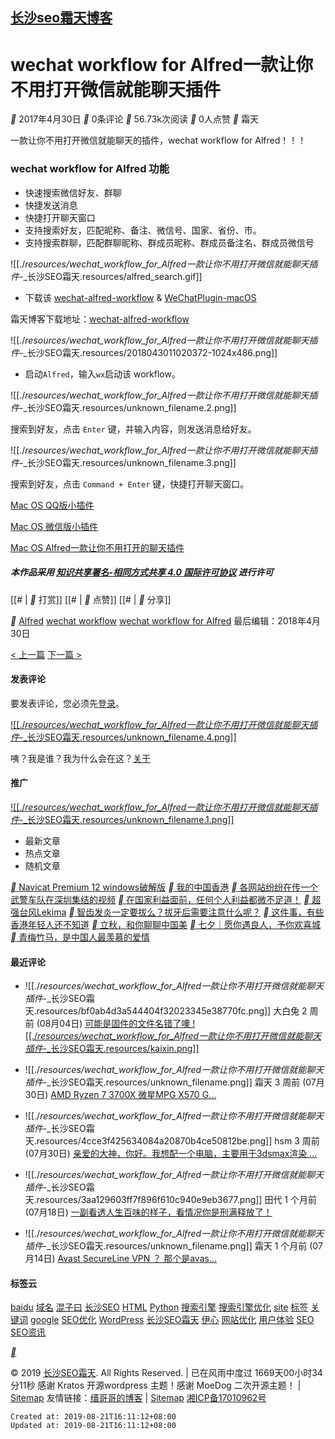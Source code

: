 
## [长沙seo霜天博客](https://www.i5seo.com/)

# wechat workflow for Alfred一款让你不用打开微信就能聊天插件

__ 2017年4月30日 __ 0条评论 __ 56.73k次阅读 __ 0人点赞 __ 霜天

一款让你不用打开微信就能聊天的插件，wechat workflow for Alfred！！！

### wechat workflow for Alfred 功能

*   快速搜索微信好友、群聊
*   快捷发送消息
*   快捷打开聊天窗口
*   支持搜索好友，匹配昵称、备注、微信号、国家、省份、市。
*   支持搜索群聊，匹配群聊昵称、群成员昵称、群成员备注名、群成员微信号

![[./_resources/wechat_workflow_for_Alfred一款让你不用打开微信就能聊天插件_-_长沙SEO霜天.resources/alfred_search.gif]]

*   下载该 [wechat-alfred-workflow](https://www.i5seo.com/wp-content/uploads/2018/04/2018043011023091.zip) & [WeChatPlugin-macOS](https://www.i5seo.com/?p=11120)

霜天博客下载地址：[wechat-alfred-workflow](https://www.i5seo.com/wp-content/uploads/2018/04/2018043011023091.zip)

![[./_resources/wechat_workflow_for_Alfred一款让你不用打开微信就能聊天插件_-_长沙SEO霜天.resources/2018043011020372-1024x486.png]]

*   启动`Alfred`，输入`wx`启动该 workflow。

![[./_resources/wechat_workflow_for_Alfred一款让你不用打开微信就能聊天插件_-_长沙SEO霜天.resources/unknown_filename.2.png]]

搜索到好友，点击 `Enter` 键，并输入内容，则发送消息给好友。

![[./_resources/wechat_workflow_for_Alfred一款让你不用打开微信就能聊天插件_-_长沙SEO霜天.resources/unknown_filename.3.png]]

搜索到好友，点击 `Command + Enter` 键，快捷打开聊天窗口。

[Mac OS QQ版小插件](https://www.i5seo.com/?p=11164)

[Mac OS 微信版小插件](https://www.i5seo.com/?p=11120)

[Mac OS Alfred一款让你不用打开的聊天插件](https://www.i5seo.com/?p=11153)

##### 本作品采用 [知识共享署名-相同方式共享 4.0 国际许可协议](http://creativecommons.org/licenses/by-sa/4.0/) 进行许可

[[# | __ 打赏]] [[# | __ 点赞]] [[# | __ 分享]]

__ [Alfred](https://www.i5seo.com/tag/alfred) [wechat workflow](https://www.i5seo.com/tag/wechat-workflow) [wechat workflow for Alfred](https://www.i5seo.com/tag/wechat-workflow-for-alfred)
最后编辑：2018年4月30日

[< 上一篇](https://www.i5seo.com/mac-os-wechat-anti-revocation-plug-in.html)
[下一篇 >](https://www.i5seo.com/mac-os-qq-message-withdrawal-and-automatic-reply.html)

#### 发表评论

要发表评论，您必须先[登录](https://www.i5seo.com/wp-login.php?redirect_to=https%3A%2F%2Fwww.i5seo.com%2Fwechat-workflow-for-alfred.html)。

[![[./_resources/wechat_workflow_for_Alfred一款让你不用打开微信就能聊天插件_-_长沙SEO霜天.resources/unknown_filename.4.png]]](https://www.i5seo.com/wp-login.php?redirect_to=https%3A%2F%2Fwww.i5seo.com%2Fwechat-workflow-for-alfred.html)

咦？我是谁？我为什么会在这？[关于](https://www.i5seo.com/category/pay)

#### 推广

[![[./_resources/wechat_workflow_for_Alfred一款让你不用打开微信就能聊天插件_-_长沙SEO霜天.resources/unknown_filename.1.png]]](http://lbjsq.net/4mpq)

*   最新文章
*   热点文章
*   随机文章

[__ Navicat Premium 12 windows破解版](https://www.i5seo.com/navicat-premium-12-windows.html) [__ 我的中国香港](https://www.i5seo.com/my-hong-kong-china.html) [__ 各网站纷纷在传一个武警车队在深圳集结的视频](https://www.i5seo.com/videos-armed-police-convoy-gathering-shenzhen-been-circulated-various-websites.html) [__ 在国家利益面前，任何个人利益都微不足道！](https://www.i5seo.com/141ff1decc.html) [__ 超强台风Lekima](https://www.i5seo.com/chao-qiang-tai-feng-lekima.html) [__ 智齿发炎一定要拔么？拔牙后需要注意什么呢？](https://www.i5seo.com/wisdom-tooth-inflammation-must-pulled-out.html) [__ 这件事，有些香港年轻人还不知道](https://www.i5seo.com/young-people-in-hong-kong-dont-know-yet.html) [__ 立秋，和你聊聊中国美](https://www.i5seo.com/liqiu-talk-you-about-beauty-china.html) [__ 七夕｜愿你遇良人，予你欢喜城](https://www.i5seo.com/seventh-night-may-meet-your-beloved-give-you-city-joy.html) [__ 青梅竹马，是中国人最羡慕的爱情](https://www.i5seo.com/391cb74065.html)

#### 最近评论

*   ![[./_resources/wechat_workflow_for_Alfred一款让你不用打开微信就能聊天插件_-_长沙SEO霜天.resources/bf0ab4d3a544404f32023345e38770fc.png]]
    大白兔
    2 周前 (08月04日)
    [可能是固件的文件名错了噢 ![[./_resources/wechat_workflow_for_Alfred一款让你不用打开微信就能聊天插件_-_长沙SEO霜天.resources/kaixin.png]]](https://www.i5seo.com/fei-xun-k3-brush-original-merlin-firmware-tutorial-and-initial-experience.html/comment-page-1#comment-2700) 
    
*   ![[./_resources/wechat_workflow_for_Alfred一款让你不用打开微信就能聊天插件_-_长沙SEO霜天.resources/unknown_filename.png]]
    霜天
    3 周前 (07月30日)
    [AMD Ryzen 7 3700X 微星MPG X570 G...](https://www.i5seo.com/enterprise-office-computer-configuration-recommended.html/comment-page-1#comment-2695)
    
*   ![[./_resources/wechat_workflow_for_Alfred一款让你不用打开微信就能聊天插件_-_长沙SEO霜天.resources/4cce3f425634084a20870b4ce50812be.png]]
    hsm
    3 周前 (07月30日)
    [亲爱的大神，你好。我想配一个电脑，主要用于3dsmax渲染 ...](https://www.i5seo.com/enterprise-office-computer-configuration-recommended.html/comment-page-1#comment-2694)
    
*   ![[./_resources/wechat_workflow_for_Alfred一款让你不用打开微信就能聊天插件_-_长沙SEO霜天.resources/3aa129603ff7f896f610c940e9eb3677.png]]
    田代
    1 个月前 (07月18日)
    [一副看透人生百味的样子，看情况你是刑满释放了！](https://www.i5seo.com/break-up-and-leave.html/comment-page-1#comment-2687)
    
*   ![[./_resources/wechat_workflow_for_Alfred一款让你不用打开微信就能聊天插件_-_长沙SEO霜天.resources/unknown_filename.png]]
    霜天
    1 个月前 (07月14日)
    [Avast SecureLine VPN ？ 那个是avas...](https://www.i5seo.com/avast-advanced-version-of-the-activation-code-avast-registration-code-avast-2017-2018-avast-key.html/comment-page-1#comment-2684)
    

#### 标签云

[baidu](https://www.i5seo.com/tag/baidu) [域名](https://www.i5seo.com/tag/yu-ming) [混子曰](https://www.i5seo.com/tag/hun-zi-yue) [长沙SEO](https://www.i5seo.com/tag/chang-sha-seo) [HTML](https://www.i5seo.com/tag/html) [Python](https://www.i5seo.com/tag/python) [搜索引擎](https://www.i5seo.com/tag/sou-suo-yin-qing) [搜索引擎优化](https://www.i5seo.com/tag/sou-suo-yin-qing-you-hua) [site](https://www.i5seo.com/tag/site) [标签](https://www.i5seo.com/tag/biao-qian) [关键词](https://www.i5seo.com/tag/guan-jian-ci) [google](https://www.i5seo.com/tag/google) [SEO优化](https://www.i5seo.com/tag/seo-you-hua) [WordPress](https://www.i5seo.com/tag/wordpress) [长沙SEO霜天](https://www.i5seo.com/tag/chang-sha-seo-shuang-tian) [伊心](https://www.i5seo.com/tag/yi-xin) [网站优化](https://www.i5seo.com/tag/wang-zhan-you-hua) [用户体验](https://www.i5seo.com/tag/yong-hu-ti-yan) [SEO](https://www.i5seo.com/tag/seo) [SEO资讯](https://www.i5seo.com/tag/seo-zi-xun)

[__](https://www.i5seo.com/wechat-workflow-for-alfred.htmlmailto:30115776@qq.com)

© 2019 [长沙SEO霜天](https://www.i5seo.com/). All Rights Reserved. | 已在风雨中度过 1669天00小时34分11秒
感谢 Kratos 开源wordpress 主题！感谢 MoeDog 二次开源主题！ | [Sitemap](https://www.i5seo.com/sitemap.html)
友情链接：[缙哥哥的博客](https://www.dujin.org/) | [Sitemap](https://www.i5seo.com/sitemap.html)
[湘ICP备17010962号](https://www.i5seo.com/wechat-workflow-for-alfred.html)

    Created at: 2019-08-21T16:11:12+08:00
    Updated at: 2019-08-21T16:11:12+08:00

